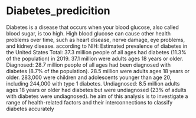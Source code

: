 # Diabetes_predicition
Diabetes is a disease that occurs when your blood glucose, also called blood sugar, is too high. High blood glucose can cause other health problems over time, such as heart disease, nerve damage, eye problems, and kidney disease.
according to NIH:
Estimated prevalence of diabetes in the United States
Total: 37.3 million people of all ages had diabetes (11.3% of the population) in 2019. 37.1 million were adults ages 18 years or older.
Diagnosed: 28.7 million people of all ages had been diagnosed with diabetes (8.7% of the population).
28.5 million were adults ages 18 years or older.
283,000 were children and adolescents younger than age 20, including 244,000 with type 1 diabetes.
Undiagnosed: 8.5 million adults ages 18 years or older had diabetes but were undiagnosed (23% of adults with diabetes were undiagnosed).
he aim of this analysis is to investigate a range of health-related factors and their interconnections to classify diabetes accurately
